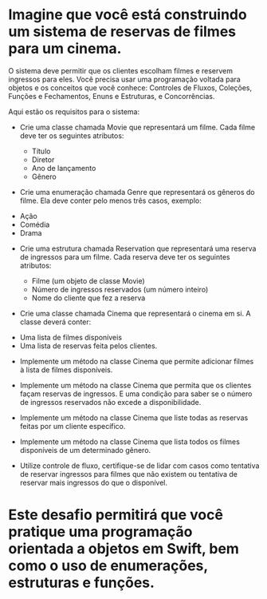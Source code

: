 
# Imagine que você está construindo um sistema de reservas de filmes para um cinema. 

O sistema deve permitir que os clientes escolham filmes e reservem ingressos para eles. Você precisa usar uma programação voltada para objetos e os conceitos que você conhece: Controles de Fluxos, Coleções, Funções e Fechamentos, Enuns e Estruturas, e Concorrências.

Aqui estão os requisitos para o sistema:

* Crie uma classe chamada Movie que representará um filme. Cada filme deve ter os seguintes atributos:
    - Título
    - Diretor
    - Ano de lançamento
    - Gênero
    
* Crie uma enumeração chamada Genre que representará os gêneros do filme. Ela deve conter pelo menos três casos, exemplo:
 - Ação
 - Comédia
 - Drama
 
* Crie uma estrutura chamada Reservation que representará uma reserva de ingressos para um filme. Cada reserva deve ter os seguintes atributos:
    - Filme (um objeto de classe Movie)
    - Número de ingressos reservados (um número inteiro)
    - Nome do cliente que fez a reserva
    
* Crie uma classe chamada Cinema que representará o cinema em si. A classe deverá conter:
 - Uma lista de filmes disponíveis
 - Uma lista de reservas feita pelos clientes.
 
* Implemente um método na classe Cinema que permite adicionar filmes à lista de filmes disponíveis.

* Implemente um método na classe Cinema que permita que os clientes façam reservas de ingressos. E uma condição para saber se o número de ingressos reservados não excede a disponibilidade. 

* Implemente um método na classe Cinema que liste todas as reservas feitas por um cliente específico.

* Implemente um método na classe Cinema que lista todos os filmes disponíveis de um determinado gênero.

* Utilize controle de fluxo, certifique-se de lidar com casos como tentativa de reservar ingressos para filmes que não existem ou tentativa de reservar mais ingressos do que o disponível.

# Este desafio permitirá que você pratique uma programação orientada a objetos em Swift, bem como o uso de enumerações, estruturas e funções.
